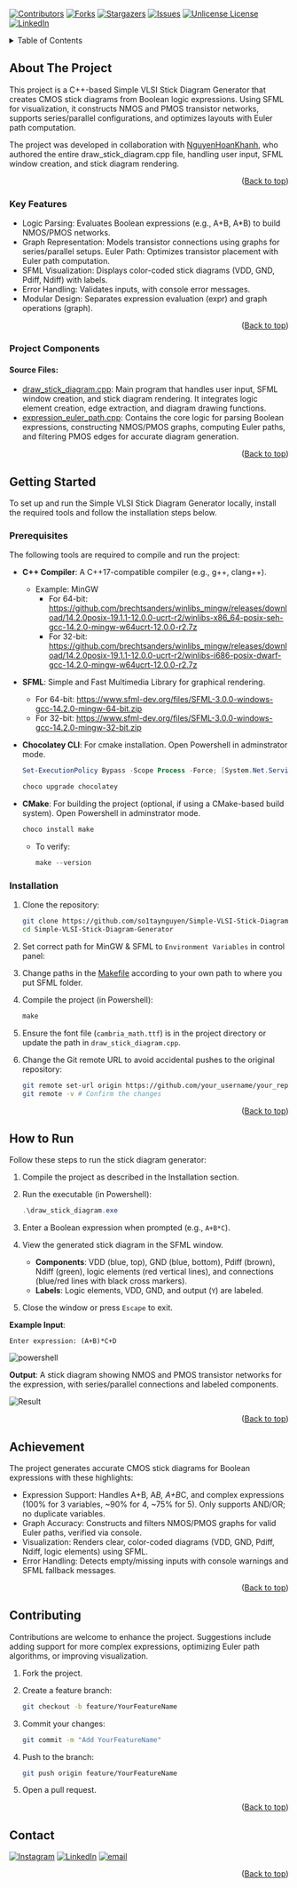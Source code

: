 <a id="readme-top"></a>

[![Contributors][contributors-shield]][contributors-url]
[![Forks][forks-shield]][forks-url]
[![Stargazers][stars-shield]][stars-url]
[![Issues][issues-shield]][issues-url]
[![Unlicense License][license-shield]][license-url]
[![LinkedIn][linkedin-shield]][linkedin-url]

<!-- TABLE OF CONTENTS -->
<details>
  <summary>Table of Contents</summary>
  <ol>
    <li>
      <a href="#about-the-project">About The Project</a>
	  <ul>
        <li><a href="#key-features">Key Features</a></li>
		<li><a href="#project-components">Project Components</a></li>
      </ul>
    </li>
    <li>
      <a href="#getting-started">Getting Started</a>
      <ul>
        <li><a href="#prerequisites">Prerequisites</a></li>
        <li><a href="#installation">Installation</a></li>
      </ul>
    </li>
    <li><a href="#how-to-run">How to run</a></li>
    <li><a href="#achievement">Achievement</a></li>
    <li><a href="#contributing">Contributing</a></li>
    <li><a href="#contact">Contact</a></li>
  </ol>
</details>

## About The Project
This project is a C++-based Simple VLSI Stick Diagram Generator that creates CMOS stick diagrams from Boolean logic expressions. Using SFML for visualization, it constructs NMOS and PMOS transistor networks, supports series/parallel configurations, and optimizes layouts with Euler path computation.

The project was developed in collaboration with [NguyenHoanKhanh](https://github.com/NguyenHoanKhanh), who authored the entire draw_stick_diagram.cpp file, handling user input, SFML window creation, and stick diagram rendering. 

<p align="right">(<a href="#readme-top">Back to top</a>)</p>

### Key Features

* Logic Parsing: Evaluates Boolean expressions (e.g., A+B, A*B) to build NMOS/PMOS networks.
* Graph Representation: Models transistor connections using graphs for series/parallel setups.
Euler Path: Optimizes transistor placement with Euler path computation.
* SFML Visualization: Displays color-coded stick diagrams (VDD, GND, Pdiff, Ndiff) with labels.
* Error Handling: Validates inputs, with console error messages.
* Modular Design: Separates expression evaluation (expr) and graph operations (graph).

<p align="right">(<a href="#readme-top">Back to top</a>)</p>

### Project Components

#### Source Files:

* [draw_stick_diagram.cpp](https://github.com/so1taynguyen/Simple-VLSI-Stick-Diagram-Generator/blob/main/src/draw_stick_diagram.cpp): Main program that handles user input, SFML window creation, and stick diagram rendering. It integrates logic element creation, edge extraction, and diagram drawing functions.
* [expression_euler_path.cpp](https://github.com/so1taynguyen/Simple-VLSI-Stick-Diagram-Generator/blob/main/src/expression_euler_path.cpp): Contains the core logic for parsing Boolean expressions, constructing NMOS/PMOS graphs, computing Euler paths, and filtering PMOS edges for accurate diagram generation.

<p align="right">(<a href="#readme-top">Back to top</a>)</p>

## Getting Started

To set up and run the Simple VLSI Stick Diagram Generator locally, install the required tools and follow the installation steps below.

### Prerequisites

The following tools are required to compile and run the project:

* **C++ Compiler**: A C++17-compatible compiler (e.g., g++, clang++). 
    * Example: MinGW
        * For 64-bit: https://github.com/brechtsanders/winlibs_mingw/releases/download/14.2.0posix-19.1.1-12.0.0-ucrt-r2/winlibs-x86_64-posix-seh-gcc-14.2.0-mingw-w64ucrt-12.0.0-r2.7z
        * For 32-bit: https://github.com/brechtsanders/winlibs_mingw/releases/download/14.2.0posix-19.1.1-12.0.0-ucrt-r2/winlibs-i686-posix-dwarf-gcc-14.2.0-mingw-w64ucrt-12.0.0-r2.7z
* **SFML**: Simple and Fast Multimedia Library for graphical rendering.
    * For 64-bit: https://www.sfml-dev.org/files/SFML-3.0.0-windows-gcc-14.2.0-mingw-64-bit.zip
    * For 32-bit: https://www.sfml-dev.org/files/SFML-3.0.0-windows-gcc-14.2.0-mingw-32-bit.zip

* **Chocolatey CLI**: For cmake installation. Open Powershell in adminstrator mode.
    ```powershell
    Set-ExecutionPolicy Bypass -Scope Process -Force; [System.Net.ServicePointManager]::SecurityProtocol = [System.Net.ServicePointManager]::SecurityProtocol -bor 3072; iex ((New-Object System.Net.WebClient).DownloadString('https://community.chocolatey.org/install.ps1'))
    ```
    ```powershell
    choco upgrade chocolatey
    ```
* **CMake**: For building the project (optional, if using a CMake-based build system). Open Powershell in adminstrator mode.
    ```powershell
    choco install make
    ```
    * To verify: 
        ```powershell 
        make --version
        ```

### Installation

1. Clone the repository:

   ```sh
   git clone https://github.com/so1taynguyen/Simple-VLSI-Stick-Diagram-Generator.git
   cd Simple-VLSI-Stick-Diagram-Generator
   ```
2. Set correct path for MinGW & SFML to `Environment Variables` in control panel:

3. Change paths in the [Makefile](https://github.com/so1taynguyen/Simple-VLSI-Stick-Diagram-Generator/blob/main/src/Makefile) according to your own path to where you put SFML folder.
4. Compile the project (in Powershell):

   ```powershell
   make
   ```
5. Ensure the font file (`cambria_math.ttf`) is in the project directory or update the path in `draw_stick_diagram.cpp`.
6. Change the Git remote URL to avoid accidental pushes to the original repository:

   ```sh
   git remote set-url origin https://github.com/your_username/your_repo.git
   git remote -v # Confirm the changes
   ```

<p align="right">(<a href="#readme-top">Back to top</a>)</p>

## How to Run

Follow these steps to run the stick diagram generator:

1. Compile the project as described in the Installation section.
2. Run the executable (in Powershell):

   ```powershell
   .\draw_stick_diagram.exe
   ```
3. Enter a Boolean expression when prompted (e.g., `A+B*C`).
4. View the generated stick diagram in the SFML window.
   - **Components**: VDD (blue, top), GND (blue, bottom), Pdiff (brown), Ndiff (green), logic elements (red vertical lines), and connections (blue/red lines with black cross markers).
   - **Labels**: Logic elements, VDD, GND, and output (`Y`) are labeled.
5. Close the window or press `Escape` to exit.

**Example Input**:

```
Enter expression: (A+B)*C+D
```
![powershell](https://github.com/so1taynguyen/Simple-VLSI-Stick-Diagram-Generator/blob/main/images/powershell.png)

**Output**: A stick diagram showing NMOS and PMOS transistor networks for the expression, with series/parallel connections and labeled components.

![Result](https://github.com/so1taynguyen/Simple-VLSI-Stick-Diagram-Generator/blob/main/images/result.png)

<p align="right">(<a href="#readme-top">Back to top</a>)</p>

## Achievement

The project generates accurate CMOS stick diagrams for Boolean expressions with these highlights:

* Expression Support: Handles A+B, A*B, A+B*C, and complex expressions (100% for 3 variables, ~90% for 4, ~75% for 5). Only supports AND/OR; no duplicate variables.
* Graph Accuracy: Constructs and filters NMOS/PMOS graphs for valid Euler paths, verified via console.
* Visualization: Renders clear, color-coded diagrams (VDD, GND, Pdiff, Ndiff, logic elements) using SFML.
* Error Handling: Detects empty/missing inputs with console warnings and SFML fallback messages.

<p align="right">(<a href="#readme-top">Back to top</a>)</p>

## Contributing

Contributions are welcome to enhance the project. Suggestions include adding support for more complex expressions, optimizing Euler path algorithms, or improving visualization.

1. Fork the project.
2. Create a feature branch:

   ```sh
   git checkout -b feature/YourFeatureName
   ```
3. Commit your changes:

   ```sh
   git commit -m "Add YourFeatureName"
   ```
4. Push to the branch:

   ```sh
   git push origin feature/YourFeatureName
   ```
5. Open a pull request.

<p align="right">(<a href="#readme-top">Back to top</a>)</p>

<!-- CONTACT -->
## Contact

[![Instagram](https://img.shields.io/badge/Instagram-%23E4405F.svg?logo=Instagram&logoColor=white)](https://www.instagram.com/_2imlinkk/) [![LinkedIn](https://img.shields.io/badge/LinkedIn-%230077B5.svg?logo=linkedin&logoColor=white)](https://www.linkedin.com/in/linkk-isme/) [![email](https://img.shields.io/badge/Email-D14836?logo=gmail&logoColor=white)](mailto:nguyenvanlinh0702.1922@gmail.com) 

<p align="right">(<a href="#readme-top">Back to top</a>)</p>

<!-- MARKDOWN LINKS & IMAGES -->
<!-- https://www.markdownguide.org/basic-syntax/#reference-style-links -->
[contributors-shield]: https://img.shields.io/github/contributors/othneildrew/Best-README-Template.svg?style=for-the-badge
[contributors-url]: https://github.com/so1taynguyen/Simple-VLSI-Stick-Diagram-Generator/graphs/contributors
[forks-shield]: https://img.shields.io/github/forks/so1taynguyen/Simple-VLSI-Stick-Diagram-Generator.svg?style=for-the-badge
[forks-url]: https://github.com/so1taynguyen/Simple-VLSI-Stick-Diagram-Generator/network/members
[stars-shield]: https://img.shields.io/github/stars/so1taynguyen/Simple-VLSI-Stick-Diagram-Generator.svg?style=for-the-badge
[stars-url]: https://github.com/so1taynguyen/Simple-VLSI-Stick-Diagram-Generator/stargazers
[issues-shield]: https://img.shields.io/github/issues/so1taynguyen/Simple-VLSI-Stick-Diagram-Generator.svg?style=for-the-badge
[issues-url]: https://github.com/so1taynguyen/Simple-VLSI-Stick-Diagram-Generator/issues
[license-shield]: https://img.shields.io/github/license/so1taynguyen/Simple-VLSI-Stick-Diagram-Generator.svg?style=for-the-badge
[license-url]: https://github.com/so1taynguyen/Simple-VLSI-Stick-Diagram-Generator/blob/main/LICENSE
[linkedin-shield]: https://img.shields.io/badge/-LinkedIn-black.svg?style=for-the-badge&logo=linkedin&colorB=555
[linkedin-url]: https://www.linkedin.com/in/linkk-isme/

